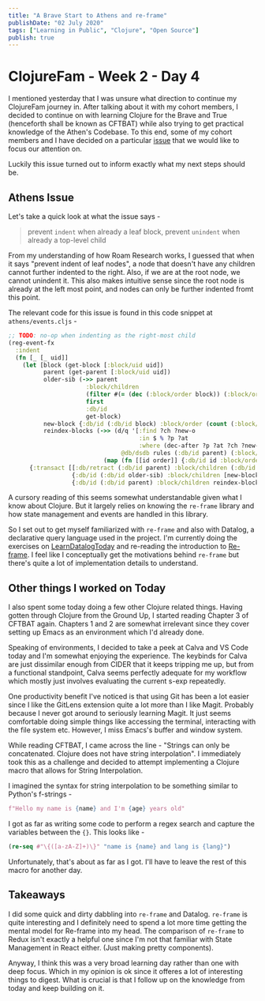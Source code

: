 ```yaml
---
title: "A Brave Start to Athens and re-frame"
publishDate: "02 July 2020"
tags: ["Learning in Public", "Clojure", "Open Source"]
publish: true
---
```


# ClojureFam - Week 2 - Day 4

I mentioned yesterday that I was unsure what direction to continue my ClojureFam journey in. After talking about it with my cohort members, I decided to continue on with learning Clojure for the Brave and True (henceforth shall be known as CFTBAT) while also trying to get practical knowledge of the Athen's Codebase. To this end, some of my cohort members and I have decided on a particular [issue](https://github.com/athensresearch/athens/issues/209) that we would like to focus our attention on.

Luckily this issue turned out to inform exactly what my next steps should be.

## Athens Issue

Let's take a quick look at what the issue says -

> prevent `indent` when already a leaf block, prevent `unindent` when already a top-level child

From my understanding of how Roam Research works, I guessed that when it says "prevent indent of leaf nodes", a node that doesn't have any children cannot further indented to the right. Also, if we are at the root node, we cannot unindent it. This also makes intuitive sense since the root node is already at the left most point, and nodes can only be further indented fromt this point.

The relevant code for this issue is found in this code snippet at `athens/events.cljs` -

```clojure
;; TODO: no-op when indenting as the right-most child
(reg-event-fx
  :indent
  (fn [_ [_ uid]]
    (let [block (get-block [:block/uid uid])
          parent (get-parent [:block/uid uid])
          older-sib (->> parent
                      :block/children
                      (filter #(= (dec (:block/order block)) (:block/order %)))
                      first
                      :db/id
                      get-block)
          new-block {:db/id (:db/id block) :block/order (count (:block/children older-sib))}
          reindex-blocks (->> (d/q '[:find ?ch ?new-o
                                     :in $ % ?p ?at
                                     :where (dec-after ?p ?at ?ch ?new-o)]
                                @db/dsdb rules (:db/id parent) (:block/order block))
                           (map (fn [[id order]] {:db/id id :block/order order})))]
      {:transact [[:db/retract (:db/id parent) :block/children (:db/id block)]
                  {:db/id (:db/id older-sib) :block/children [new-block]} ;; becomes child of older sibling block — same parent but order-1
                  {:db/id (:db/id parent) :block/children reindex-blocks}]}))) ;; reindex parent
```

A cursory reading of this seems somewhat understandable given what I know about Clojure. But it largely relies on knowing the `re-frame` library and how state management and events are handled in this library.

So I set out to get myself familiarized with `re-frame` and also with Datalog, a declarative query language used in the project. I'm currently doing the exercises on [LearnDatalogToday](http://www.learndatalogtoday.org/) and re-reading the introduction to [Re-frame](https://purelyfunctional.tv/guide/re-frame-a-visual-explanation/). I feel like I conceptually get the motivations behind `re-frame` but there's quite a lot of implementation details to understand.

## Other things I worked on Today

I also spent some today doing a few other Clojure related things. Having gotten through Clojure from the Ground Up, I started reading Chapter 3 of CFTBAT again. Chapters 1 and 2 are somewhat irrelevant since they cover setting up Emacs as an environment which I'd already done.

Speaking of environments, I decided to take a peek at Calva and VS Code today and I'm somewhat enjoying the experience. The keybinds for Calva are just dissimilar enough from CIDER that it keeps tripping me up, but from a functional standpoint, Calva seems perfectly adequate for my workflow which mostly just involves evaluating the current s-exp repeatedly.

One productivity benefit I've noticed is that using Git has been a lot easier since I like the GitLens extension quite a lot more than I like Magit. Probably because I never got around to seriously learning Magit. It just seems comfortable doing simple things like accessing the terminal, interacting with the file system etc. However, I miss Emacs's buffer and window system.

While reading CFTBAT, I came across the line - "Strings can only be concatenated. Clojure does not have string interpolation". I immediately took this as a challenge and decided to attempt implementing a Clojure macro that allows for String Interpolation.

I imagined the syntax for string interpolation to be something similar to Python's f-strings -

```python
f"Hello my name is {name} and I'm {age} years old"
```

I got as far as writing some code to perform a regex search and capture the variables between the `{}`. This looks like -

```clojure
(re-seq #"\{([a-zA-Z]+)\}" "name is {name} and lang is {lang}")
```

Unfortunately, that's about as far as I got. I'll have to leave the rest of this macro for another day.

## Takeaways

I did some quick and dirty dabbling into `re-frame` and Datalog. `re-frame` is quite interesting and I definitely need to spend a lot more time getting the mental model for Re-frame into my head. The comparison of `re-frame` to Redux isn't exactly a helpful one since I'm not that familiar with State Management in React either. (Just making pretty components).

Anyway, I think this was a very broad learning day rather than one with deep focus. Which in my opinion is ok since it offeres a lot of interesting things to digest. What is crucial is that I follow up on the knowledge from today and keep building on it.
